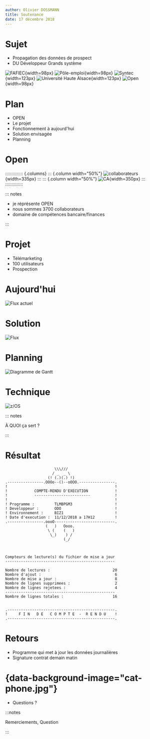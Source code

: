 ```yaml
---
author: Olivier DOSSMANN
title: Soutenance
date: 17 décembre 2018
---
```

# Sujet
* Propagation des données de prospect
* DU Développeur Grands système

![FAFIEC](logo-fafiec.jpg){width=98px}
![Pôle-emploi](logo-pole-emploi.jpg){width=98px}
![Syntec](logo-syntec.jpg){width=123px}
![Université Haute Alsace](logo-universite-haute-alsace.png){width=123px}
![Open](logo-open.png){width=98px}

# Plan
* OPEN
* Le projet
* Fonctionnement à aujourd'hui
* Solution envisagée
* Planning

# Open

:::::::::::::: {.columns}
::: {.column width="50%"}
![collaborateurs](3775.png){width=335px}
:::
::: {.column width="50%"}
![CA](CA.png){width=350px}
:::
::::::::::::::

::: notes

- je réprésente OPEN
- nous sommes 3700 collaborateurs
- domaine de compétences bancaire/finances

:::

# Projet
* Télémarketing
* 100 utilisateurs
* Prospection

# Aujourd'hui

![Flux actuel](aujourdhui.png)

# Solution

![Flux](flux.png)

# Planning

![Diagramme de Gantt](gantt.png)

# Technique

![z/OS](zos.png)

::: notes

À QUOI ça sert ?

:::

# Résultat

```
                      \\\///
                     / _  _ \
                   (! (.)(.) !)
.----------------.OOOo--()--oOOO.----------------.
!                                                !
!            COMPTE-RENDU D'EXECUTION            !
!            -------------------------           !
!                                                !
! Programme :         TLMBPGM3                   !
! Developpeur :       ODO                        !
! Environnement :     BIZ1                       !
! Date d'execution :  11/12/2018 a 17H12         !
.----------------.oooO---------------------------.
                  (   )   Oooo.
                   \ (    (   )
                    \_)    ) /
                          (_/



Compteurs de lecture(s) du fichier de mise a jour
-------------------------------------------------

Nombre de lectures :                            20
Nombre d'ajout :                                 6
Nombre de mise a jour :                          8
Nombre de lignes supprimees :                    2
Nombre de lignes rejetees :                      4
-------------------------------------------------
Nombre de lignes totales :                      16


.------------------------------------------------.
!     F I N   D E   C O M P T E  -  R E N D U    !
.------------------------------------------------.
```

# Retours
* Programme qui met à jour les données journalières
* Signature contrat demain matin

# {data-background-image="cat-phone.jpg"}

* Questions ?

:::notes

Remerciements, Question

:::
